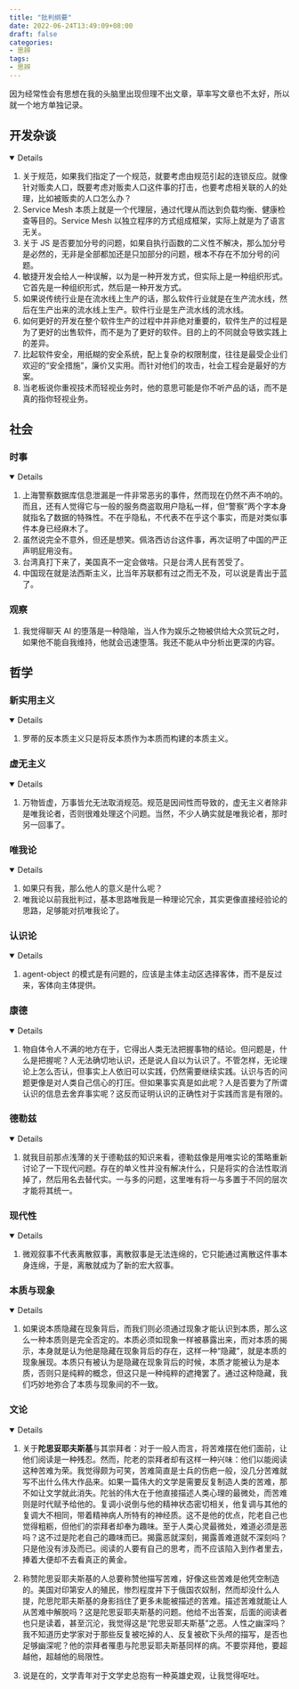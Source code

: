 ```yaml
---
title: "批判纲要"
date: 2022-06-24T13:49:09+08:00
draft: false
categories:
- 思辨
tags:
- 思辨
---
```


因为经常性会有思想在我的头脑里出现但理不出文章，草率写文章也不太好，所以就一个地方单独记录。

## 开发杂谈

<details open>

1. 关于规范，如果我们指定了一个规范，就要考虑由规范引起的连锁反应。就像针对贩卖人口，既要考虑对贩卖人口这件事的打击，也要考虑相关联的人的处理，比如被贩卖的人口怎么办？
2. Service Mesh 本质上就是一个代理层，通过代理从而达到负载均衡、健康检查等目的。Service Mesh 以独立程序的方式组成框架，实际上就是为了语言无关。
3. 关于 JS 是否要加分号的问题，如果自执行函数的二义性不解决，那么加分号是必然的，无非是全部都加还是只加部分的问题，根本不存在不加分号的问题。
4. 敏捷开发会给人一种误解，以为是一种开发方式，但实际上是一种组织形式。它首先是一种组织形式，然后是一种开发方式。
5. 如果说传统行业是在流水线上生产的话，那么软件行业就是在生产流水线，然后在生产出来的流水线上生产。软件行业是生产流水线的流水线。
6. 如何更好的开发在整个软件生产的过程中并非绝对重要的，软件生产的过程是为了更好的出售软件，而不是为了更好的软件。目的上的不同就会导致实践上的差异。
7. 比起软件安全，用纸糊的安全系统，配上复杂的权限制度，往往是最受企业们欢迎的“安全措施”，廉价又实用。而针对他们的攻击，社会工程会是最好的方案。
8. 当老板说你重视技术而轻视业务时，他的意思可能是你不听产品的话，而不是真的指你轻视业务。

</details>

## 社会

### 时事

<details open>

1. 上海警察数据库信息泄漏是一件非常恶劣的事件，然而现在仍然不声不响的。而且，还有人觉得它与一般的服务商盗取用户隐私一样，但“警察”两个字本身就指名了数据的特殊性。不在乎隐私，不代表不在乎这个事实，而是对类似事件本身已经麻木了。
2. 虽然说完全不意外，但还是想笑。佩洛西访台这件事，再次证明了中国的严正声明屁用没有。
3. 台湾真打下来了，美国真不一定会做啥。只是台湾人民有苦受了。
4. 中国现在就是法西斯主义，比当年苏联都有过之而无不及，可以说是青出于蓝了。

</details>

### 观察

1. 我觉得聊天 AI 的堕落是一种隐喻，当人作为娱乐之物被供给大众赏玩之时，如果他不能自我维持，他就会迅速堕落。我还不能从中分析出更深的内容。

## 哲学

### 新实用主义


<details open>

1. 罗蒂的反本质主义只是将反本质作为本质而构建的本质主义。

</details>

### 虚无主义

<details open>

1. 万物皆虚，万事皆允无法取消规范。规范是因间性而导致的，虚无主义者除非是唯我论者，否则很难处理这个问题。当然，不少人确实就是唯我论者，那时另一回事了。

</details>

### 唯我论

<details open>

1. 如果只有我，那么他人的意义是什么呢？
2. 唯我论以前我批判过，基本思路唯我是一种理论冗余，其实更像直接经验论的思路，足够能对抗唯我论了。

</details>

### 认识论

<details open>

1. agent-object 的模式是有问题的，应该是主体主动区选择客体，而不是反过来，客体向主体提供。

</details>

### 康德

<details open>

1. 物自体令人不满的地方在于，它得出人类无法把握事物的结论。但问题是，什么是把握呢？人无法确切地认识，还是说人自以为认识了。不管怎样，无论理论上怎么否认，但事实上人依旧可以实践，仍然需要继续实践。认识与否的问题更像是对人类自己信心的打压。但如果事实真是如此呢？人是否要为了所谓认识的信息去舍弃事实呢？这反而证明认识的正确性对于实践而言是有限的。

</details>

### 德勒兹

<details open="">

1. 就我目前那点浅薄的关于德勒兹的知识来看，德勒兹像是用唯实论的策略重新讨论了一下现代问题。存在的单义性并没有解决什么，只是将实的合法性取消掉了，然后用名去替代实。一与多的问题，这里唯有将一与多置于不同的层次才能将其统一。

</details>

### 现代性

<details open>

1. 微观叙事不代表离散叙事，离散叙事是无法连绵的，它只能通过离散这件事本身连绵，于是，离散就成为了新的宏大叙事。

</details>

### 本质与现象

<details open>

1. 如果说本质隐藏在现象背后，而我们则必须通过现象才能认识到本质，那么这么一种本质则是完全否定的。本质必须如现象一样被暴露出来，而对本质的揭示，本身就是认为他是隐藏在现象背后的存在，这样一种“隐藏”，就是本质的现象展现。本质只有被认为是隐藏在现象背后的时候，本质才能被认为是本质，否则只是纯粹的概念，但这只是一种纯粹的遮掩罢了。通过这种隐藏，我们巧妙地弥合了本质与现象间的不一致。

</details>

### 文论

<details open>

1. 关于**陀思妥耶夫斯基**与其崇拜者：对于一般人而言，将苦难摆在他们面前，让他们阅读是一种残忍。然而，陀老的崇拜者却有这样一种兴味：他们以能阅读这种苦难为荣。我觉得颇为可笑，苦难简直是士兵的伤疤一般，没几分苦难就写不出什么伟大作品来。如果一篇伟大的文学是需要反复制造人类的苦难，那不如让文学就此消失。陀翁的伟大在于他直接描述人类心理的最微处，而苦难则是时代赋予给他的。复调小说倒与他的精神状态密切相关，他复调与其他的复调大不相同，带着精神病人所特有的神经质。这不是他的优点，陀老自己也觉得粗粝，但他们的崇拜者却奉为趣味。至于人类心灵最微处，难道必须是恶吗？这不过是陀老自己的趣味而已。揭露恶就深刻，揭露善难道就不深刻吗？只是他没有涉及而已。阅读的人要有自己的思考，而不应该陷入到作者里去，捧着大便却不去看真正的黄金。

2. 称赞陀思妥耶夫斯基的人总要称赞他描写苦难，好像这些苦难是他凭空制造的。美国对印第安人的殖民，惨烈程度并下于俄国农奴制，然而却没什么人提，陀思陀耶夫斯基的身影挡住了更多未能被描述的苦难。描述苦难就能让人从苦难中解脱吗？这是陀思妥耶夫斯基的问题。他给不出答案，后面的阅读者也只是读着，甚至沉沦，我觉得这是“陀思妥耶夫斯基”之恶。人性之幽深吗？我不知道历史学家对于那些反复被吃掉的人、反复被砍下头颅的描写，是否也足够幽深呢？他的崇拜者罹患与陀思妥耶夫斯基同样的病。不要崇拜他，要超越他，超越他的局限性。

3. 说是在的，文学青年对于文学史总抱有一种英雄史观，让我觉得呕吐。

</details>
